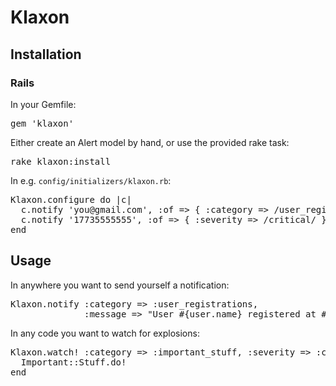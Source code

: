 # Klaxon

## Installation

### Rails

In your Gemfile:
<pre>
gem 'klaxon'
</pre>

Either create an Alert model by hand, or use the provided rake task:
<pre>
rake klaxon:install
</pre>

In e.g. `config/initializers/klaxon.rb`:
<pre>
Klaxon.configure do |c|
  c.notify 'you@gmail.com', :of => { :category => /user_registrations/ }, :by => :email
  c.notify '17735555555', :of => { :severity => /critical/ }, :by => :text_message
end
</pre>

## Usage
In anywhere you want to send yourself a notification:
<pre>
Klaxon.notify :category => :user_registrations,
              :message => "User #{user.name} registered at #{Time.now}!"
</pre>

In any code you want to watch for explosions:
<pre>
Klaxon.watch! :category => :important_stuff, :severity => :critical, :message => "Error doing important stuff!" do
  Important::Stuff.do!
end
</pre>
